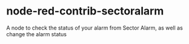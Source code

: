 # node-red-contrib-sectoralarm
A node to check the status of your alarm from Sector Alarm, as well as change the alarm status
